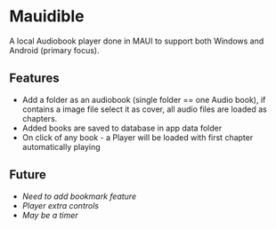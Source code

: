 # Mauidible

A local Audiobook player done in MAUI to support both Windows and Android (primary focus).

## Features
* Add a folder as an audiobook (single folder == one Audio book), if contains a image file select it as cover, all audio files are loaded as chapters.
* Added books are saved to database in app data folder
* On click of any book - a Player will be loaded with first chapter automatically playing

## Future
* *Need to add bookmark feature*
* *Player extra controls*
* *May be a timer*
